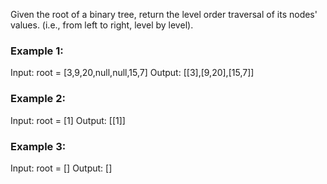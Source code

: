 Given the root of a binary tree, return the level order traversal of its nodes' values. (i.e., from left to right, level by level).

### Example 1:

Input: root = [3,9,20,null,null,15,7]
Output: [[3],[9,20],[15,7]]

### Example 2:

Input: root = [1]
Output: [[1]]

### Example 3:

Input: root = []
Output: []
